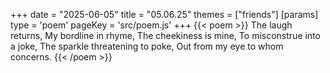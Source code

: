 +++
date = "2025-06-05"
title = "05.06.25"
themes = ["friends"]
[params]
  type = 'poem'
  pageKey = 'src/poem.js'
+++
{{< poem >}}
The laugh returns,
My bordline in rhyme,
The cheekiness is mine,
To misconstrue into a joke,
The sparkle threatening to poke,
Out from my eye to whom concerns.
{{< /poem >}}